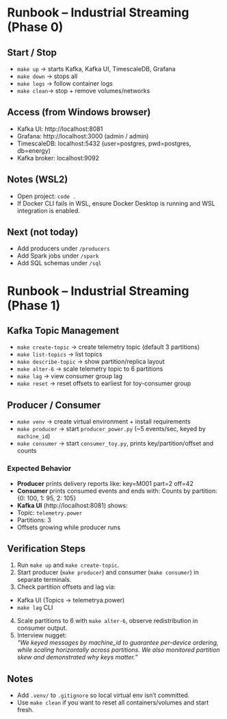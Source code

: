 # Runbook – Industrial Streaming (Phase 0)

## Start / Stop
- `make up`   → starts Kafka, Kafka UI, TimescaleDB, Grafana
- `make down` → stops all
- `make logs` → follow container logs
- `make clean`→ stop + remove volumes/networks

## Access (from Windows browser)
- Kafka UI: http://localhost:8081
- Grafana: http://localhost:3000  (admin / admin)
- TimescaleDB: localhost:5432 (user=postgres, pwd=postgres, db=energy)
- Kafka broker: localhost:9092

## Notes (WSL2)
- Open project: `code .`
- If Docker CLI fails in WSL, ensure Docker Desktop is running and WSL integration is enabled.

## Next (not today)
- Add producers under `/producers`
- Add Spark jobs under `/spark`
- Add SQL schemas under `/sql`

# Runbook – Industrial Streaming (Phase 1)

## Kafka Topic Management
- `make create-topic`   → create telemetry topic (default 3 partitions)
- `make list-topics`    → list topics
- `make describe-topic` → show partition/replica layout
- `make alter-6`        → scale telemetry topic to 6 partitions
- `make lag`            → view consumer group lag
- `make reset`          → reset offsets to earliest for toy-consumer group

## Producer / Consumer
- `make venv`     → create virtual environment + install requirements
- `make producer` → start `producer_power.py` (~5 events/sec, keyed by `machine_id`)
- `make consumer` → start `consumer_toy.py`, prints key/partition/offset and counts

### Expected Behavior
- **Producer** prints delivery reports like: key=M001 part=2 off=42
- **Consumer** prints consumed events and ends with: Counts by partition: {0: 100, 1: 95, 2: 105}
- **Kafka UI** (http://localhost:8081) shows:
- Topic: `telemetry.power`
- Partitions: 3
- Offsets growing while producer runs

## Verification Steps
1. Run `make up` and `make create-topic`.
2. Start producer (`make producer`) and consumer (`make consumer`) in separate terminals.
3. Check partition offsets and lag via:
 - Kafka UI (Topics → telemetrya.power)
 - `make lag` CLI
4. Scale partitions to 6 with `make alter-6`, observe redistribution in consumer output.
5. Interview nugget:  
 *“We keyed messages by machine_id to guarantee per-device ordering, while scaling horizontally across partitions. We also monitored partition skew and demonstrated why keys matter.”*

## Notes
- Add `.venv/` to `.gitignore` so local virtual env isn’t committed.
- Use `make clean` if you want to reset all containers/volumes and start fresh.


